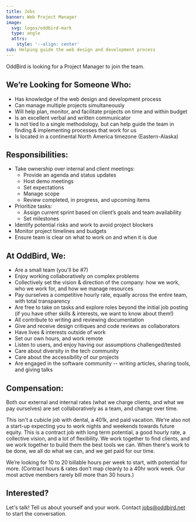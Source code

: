 ```yaml
---
title: Jobs
banner: Web Project Manager
image:
  svg: logos/oddbird-mark
  type: angle
  attrs:
    style: '--align: center'
sub: Helping guide the web design and development process
---
```


OddBird is looking for a Project Manager to join the team.

## We’re Looking for Someone Who:

- Has knowledge of the web design and development process
- Can manage multiple projects simultaneously
- Will help plan, monitor, and facilitate projects on time and within budget
- Is an excellent verbal and written communicator
- Is not tied to a single methodology,
  but can help guide the team in finding & implementing
  processes that work for us
- Is located in a continental North America timezone (Eastern-Alaska)

## Responsibilities:
- Take ownership over internal and client meetings:
  - Provide an agenda and status updates
  - Host demo meetings
  - Set expectations
  - Manage scope
  - Review completed, in progress, and upcoming items
- Prioritize tasks:
  - Assign current sprint based on client’s goals and team availability
  - Set milestones
- Identify potential risks and work to avoid project blockers
- Monitor project timelines and budgets
- Ensure team is clear on what to work on and when it is due

## At OddBird, We:

- Are a small team (you'll be #7)
- Enjoy working collaboratively on complex problems
- Collectively set the vision & direction of the company:
  how we work, who we work for, and how we manage resources
- Pay ourselves a competitive hourly rate,
  equally across the entire team,
  with total transparency
- Are free to take on tasks and explore roles
  beyond the initial job posting
  (if you have other skills & interests, we want to know about them!)
- All contribute to writing and reviewing documentation
- Give and receive design critiques and code reviews as collaborators
- Have lives & interests outside of work
- Set our own hours, and work remote
- Listen to users, and enjoy having our assumptions challenged/tested
- Care about diversity in the tech community
- Care about the accessibility of our projects
- Are engaged in the software community --
  writing articles, sharing tools, and giving talks

## Compensation:

Both our external and internal rates
(what we charge clients, and what we pay ourselves)
are set collaboratively as a team,
and change over time.

This isn't a cubicle job with dental, a 401k, and paid vacation.
We're also not a start-up
expecting you to work nights and weekends towards future equity.
This is a contract job with long term potential,
a good hourly rate, a collective vision, and a lot of flexibility.
We work together to find clients,
and we work together to build them the best tools we can.
When there's work to be done,
we all do what we can,
and we get paid for our time.

We’re looking for 10 to 20 billable hours per week to start,
with potential for more.
(Contract hours & rates don't map cleanly to a 40hr work week.
Our most active members rarely bill more than 30 hours.)

## Interested?

Let's talk!
Tell us about yourself and your work.
Contact [jobs@oddbird.net](mailto:jobs@oddbird.net)
to start the conversation.
